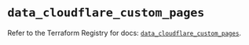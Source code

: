 # `data_cloudflare_custom_pages`

Refer to the Terraform Registry for docs: [`data_cloudflare_custom_pages`](https://registry.terraform.io/providers/cloudflare/cloudflare/5.8.4/docs/data-sources/custom_pages).
